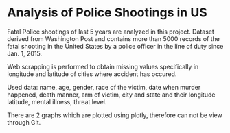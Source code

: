 # Analysis of Police Shootings in US
  Fatal Police shootings of last 5 years are analyzed in this project. Dataset derived from Washington Post and contains more than 5000 records of the fatal shooting in the United States by a police officer in the line of duty since Jan. 1, 2015.

Web scrapping is performed to obtain missing values specifically in longitude and latitude of cities where accident has occured.

Used data: name, age,	gender,	race of the victim,	date when murder happened,	death manner,	arm of victim, city and state and their longitude	latitude,	mental illness, threat level.

There are 2 graphs which are plotted using plotly, therefore can not be view through Git.

